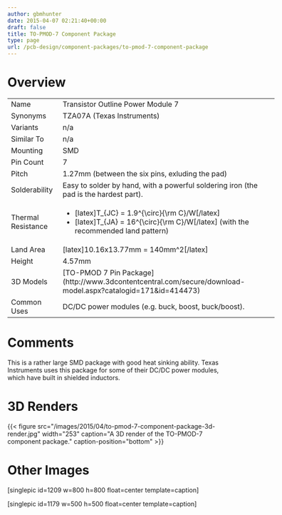 ```yaml
---
author: gbmhunter
date: 2015-04-07 02:21:40+00:00
draft: false
title: TO-PMOD-7 Component Package
type: page
url: /pcb-design/component-packages/to-pmod-7-component-package
---
```


# Overview


<table style="width: 600px;" >
<tbody >
<tr >

<td >Name
</td>

<td >Transistor Outline Power Module 7
</td>
</tr>
<tr >

<td >Synonyms
</td>

<td >TZA07A (Texas Instruments)
</td>
</tr>
<tr >

<td >Variants
</td>

<td >n/a
</td>
</tr>
<tr >

<td >Similar To
</td>

<td >n/a
</td>
</tr>
<tr >

<td >Mounting
</td>

<td >SMD
</td>
</tr>
<tr >

<td >Pin Count
</td>

<td >7
</td>
</tr>
<tr >

<td >Pitch
</td>

<td >1.27mm (between the six pins, exluding the pad)
</td>
</tr>
<tr >

<td >Solderability
</td>

<td >Easy to solder by hand, with a powerful soldering iron (the pad is the hardest part).
</td>
</tr>
<tr >

<td >Thermal Resistance
</td>

<td >



  * [latex]T_{JC} = 1.9^{\circ}{\rm C}/W[/latex]
  * [latex]T_{JA} = 16^{\circ}{\rm C}/W[/latex] (with the recommended land pattern)


</td>
</tr>
<tr >

<td >Land Area
</td>

<td >[latex]10.16x13.77mm = 140mm^2[/latex]
</td>
</tr>
<tr >

<td >Height
</td>

<td >4.57mm
</td>
</tr>
<tr >

<td >3D Models
</td>

<td >[TO-PMOD 7 Pin Package](http://www.3dcontentcentral.com/secure/download-model.aspx?catalogid=171&id=414473)
</td>
</tr>
<tr >

<td >Common Uses
</td>

<td >DC/DC power modules (e.g. buck, boost, buck/boost).
</td>
</tr>
</tbody>
</table>


# Comments




This is a rather large SMD package with good heat sinking ability. Texas Instruments uses this package for some of their DC/DC power modules, which have built in shielded inductors.




# 3D Renders


{{< figure src="/images/2015/04/to-pmod-7-component-package-3d-render.jpg" width="253" caption="A 3D render of the TO-PMOD-7 component package." caption-position="bottom" >}}


# Other Images




[singlepic id=1209 w=800 h=800 float=center template=caption]




[singlepic id=1179 w=500 h=500 float=center template=caption]
